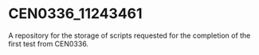 # CEN0336_11243461
A repository for the storage of scripts requested for the completion of the first test from CEN0336.
